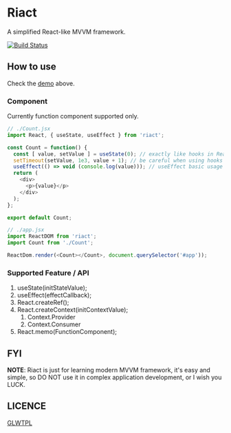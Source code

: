 # Riact

A simplified React-like MVVM framework.

[![Build Status](https://travis-ci.org/oychao/riact.svg?branch=master)](https://travis-ci.org/oychao/riact)

## How to use

Check the [demo][1] above.

### Component

Currently function component supported only.

```javascript
// ./Count.jsx
import React, { useState, useEffect } from 'riact';

const Count = function() {
  const [ value, setValue ] = useState(0); // exactly like hooks in React 16.8.
  setTimeout(setValue, 1e3, value + 1); // be careful when using hooks in timer function, it's kind of tricky.
  useEffect(() => void (console.log(value))); // useEffect basic usage
  return (
    <div>
      <p>{value}</p>
    </div>
  );
};

export default Count;
```

```javascript
// ./app.jsx
import ReactDOM from 'riact';
import Count from './Count';

ReactDom.render(<Count></Count>, document.querySelector('#app'));
```

### Supported Feature / API

1. useState(initStateValue);
2. useEffect(effectCallback);
3. React.createRef();
4. React.createContext(initContextValue);
   1. Context.Provider
   2. Context.Consumer
5. React.memo(FunctionComponent);

## FYI

**NOTE**: Riact is just for learning modern MVVM framework, it's easy and simple, so DO NOT use it in complex application development, or I wish you LUCK.

## LICENCE

[GLWTPL](https://github.com/me-shaon/GLWTPL)

[1]: https://github.com/oychao/riact/tree/master/demo
